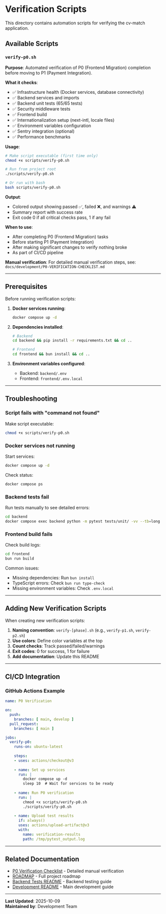 # Verification Scripts

This directory contains automation scripts for verifying the cv-match application.

## Available Scripts

### `verify-p0.sh`

**Purpose**: Automated verification of P0 (Frontend Migration) completion before moving to P1 (Payment Integration).

**What it checks**:
- ✅ Infrastructure health (Docker services, database connectivity)
- ✅ Backend services and imports
- ✅ Backend unit tests (65/65 tests)
- ✅ Security middleware tests
- ✅ Frontend build
- ✅ Internationalization setup (next-intl, locale files)
- ✅ Environment variables configuration
- ✅ Sentry integration (optional)
- ✅ Performance benchmarks

**Usage**:

```bash
# Make script executable (first time only)
chmod +x scripts/verify-p0.sh

# Run from project root
./scripts/verify-p0.sh

# Or run with bash
bash scripts/verify-p0.sh
```

**Output**: 
- Colored output showing passed ✅, failed ❌, and warnings ⚠️
- Summary report with success rate
- Exit code 0 if all critical checks pass, 1 if any fail

**When to use**:
- After completing P0 (Frontend Migration) tasks
- Before starting P1 (Payment Integration)
- After making significant changes to verify nothing broke
- As part of CI/CD pipeline

**Manual verification**:
For detailed manual verification steps, see: `docs/development/P0-VERIFICATION-CHECKLIST.md`

---

## Prerequisites

Before running verification scripts:

1. **Docker services running**:
   ```bash
   docker compose up -d
   ```

2. **Dependencies installed**:
   ```bash
   # Backend
   cd backend && pip install -r requirements.txt && cd ..
   
   # Frontend  
   cd frontend && bun install && cd ..
   ```

3. **Environment variables configured**:
   - Backend: `backend/.env`
   - Frontend: `frontend/.env.local`

---

## Troubleshooting

### Script fails with "command not found"

Make script executable:
```bash
chmod +x scripts/verify-p0.sh
```

### Docker services not running

Start services:
```bash
docker compose up -d
```

Check status:
```bash
docker compose ps
```

### Backend tests fail

Run tests manually to see detailed errors:
```bash
cd backend
docker compose exec backend python -m pytest tests/unit/ -vv --tb=long
```

### Frontend build fails

Check build logs:
```bash
cd frontend
bun run build
```

Common issues:
- Missing dependencies: Run `bun install`
- TypeScript errors: Check `bun run type-check`
- Missing environment variables: Check `.env.local`

---

## Adding New Verification Scripts

When creating new verification scripts:

1. **Naming convention**: `verify-[phase].sh` (e.g., `verify-p1.sh`, `verify-p2.sh`)
2. **Use colors**: Define color variables at the top
3. **Count checks**: Track passed/failed/warnings
4. **Exit codes**: 0 for success, 1 for failure
5. **Add documentation**: Update this README

---

## CI/CD Integration

### GitHub Actions Example

```yaml
name: P0 Verification

on:
  push:
    branches: [ main, develop ]
  pull_request:
    branches: [ main ]

jobs:
  verify-p0:
    runs-on: ubuntu-latest
    
    steps:
    - uses: actions/checkout@v3
    
    - name: Set up services
      run: |
        docker compose up -d
        sleep 10  # Wait for services to be ready
    
    - name: Run P0 verification
      run: |
        chmod +x scripts/verify-p0.sh
        ./scripts/verify-p0.sh
    
    - name: Upload test results
      if: always()
      uses: actions/upload-artifact@v3
      with:
        name: verification-results
        path: /tmp/pytest_output.log
```

---

## Related Documentation

- [P0 Verification Checklist](../docs/development/P0-VERIFICATION-CHECKLIST.md) - Detailed manual verification
- [ROADMAP](../docs/development/ROADMAP.md) - Full project roadmap
- [Backend Tests README](../backend/tests/README.md) - Backend testing guide
- [Development README](../docs/development/README.md) - Main development guide

---

**Last Updated**: 2025-10-09  
**Maintained by**: Development Team
